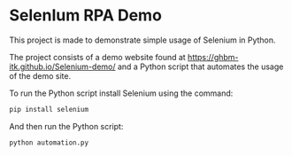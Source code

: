 # SelenIum RPA Demo

This project is made to demonstrate simple usage of Selenium in Python.

The project consists of a demo website found at https://ghbm-itk.github.io/Selenium-demo/
and a Python script that automates the usage of the demo site.

To run the Python script install Selenium using the command:

```bash
pip install selenium
```

And then run the Python script:

```bash
python automation.py
```